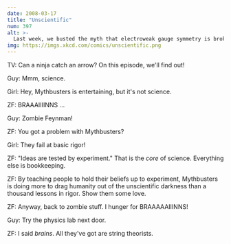 ```yaml
---
date: 2008-03-17
title: "Unscientific"
num: 397
alt: >-
  Last week, we busted the myth that electroweak gauge symmetry is broken by the Higgs mechanism.  We'll also examine the existence of God and whether true love exists.
img: https://imgs.xkcd.com/comics/unscientific.png
---
```

TV: Can a ninja catch an arrow? On this episode, we'll find out!

Guy: Mmm, science.

Girl: Hey, Mythbusters is entertaining, but it's not science.

ZF: BRAAAIIIINNS ...

Guy: Zombie Feynman!

ZF: You got a problem with Mythbusters?

Girl: They fail at basic rigor!

ZF: "Ideas are tested by experiment."  That is the _core_ of science.  Everything else is bookkeeping.

ZF: By teaching people to hold their beliefs up to experiment, Mythbusters is doing more to drag humanity out of the unscientific darkness than a thousand lessons in rigor. Show them some love.

ZF: Anyway, back to zombie stuff.  I hunger for BRAAAAAIIINNS!

Guy: Try the physics lab next door.

ZF: I said _brains_.  All they've got are string theorists.